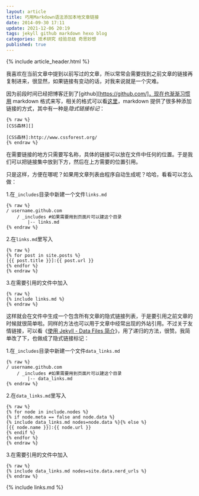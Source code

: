 ```yaml
---
layout: article
title: 巧用Markdown语法添加本地文章链接
date: 2014-09-30 17:11
update: 2021-12-06 20:19
tags: jekyll github markdown hexo blog
categories: 技术研究 经验总结 奇思妙想
published: true
---
```


{% include article_header.html %}

我喜欢在当前文章中提到以前写过的文章，所以常常会需要找到之前文章的链接再复制进来，很显然，如果链接有变动的话，对我来说就是一个灾难。

因为前段时间已经把博客迁到了[github][https://github.com/]，现在也渐渐习惯用 markdown 格式来写，相关的格式可以看[这里](http://wowubuntu.com/markdown/)，markdown 提供了很多种添加链接的方式，其中有一种是*隐式链接标记*：

```text
{% raw %}
[CSS森林][]

[CSS森林]:http://www.cssforest.org/
{% endraw %}
```

在需要链接的地方只需要写名称，具体的链接可以放在文件中任何的位置。于是我们可以把链接集中放到下方，然后在上方需要的位置引用。

只是这样，方便在哪呢？如果用文章列表由程序自动生成呢？哈哈，看看可以怎么做：

1.在`_includes`目录中新建一个文件`links.md`

```text
{% raw %}
/ username.github.com
    / _includes #如果需要用到页面片可以建这个目录
        |-- links.md
{% endraw %}
```

2.在`links.md`里写入

```text
{% raw %}
{% for post in site.posts %}
[{{ post.title }}]:{{ post.url }}
{% endfor %}
{% endraw %}
```

3.在需要引用的文件中加入

```text
{% raw %}
{% include links.md %}
{% endraw %}
```

这样就会在文件中生成一个包含所有文章的隐式链接列表，于是要引用之前文章的时候就很简单啦。同样的方法也可以用于文章中经常出现的外站引用。不过关于友情链接，可以看《[使用 Jekyll - Data Files 简介](http://mib.cc/blog/2014/2014-06-29-using-jekyll-data-files.html)》，用了递归的方法，很赞。我简单改了下，也做成了隐式链接标记：

1.在`_includes`目录中新建一个文件`data_links.md`

```text
{% raw %}
/ username.github.com
    / _includes #如果需要用到页面片可以建这个目录
        |-- data_links.md
{% endraw %}
```

2.在`data_links.md`里写入

```text
{% raw %}
{% for node in include.nodes %}
{% if node.meta == false and node.data %}
{% include data_links.md nodes=node.data %}{% else %}
[{{ node.name }}]:{{ node.url }}
{% endif %}
{% endfor %}
{% endraw %}
```

3.在需要引用的文件中加入

```text
{% raw %}
{% include data_links.md nodes=site.data.nerd_urls %}
{% endraw %}
```

{% include links.md %}